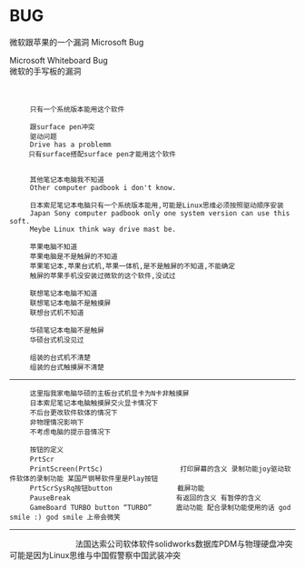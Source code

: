 # BUG
微软跟苹果的一个漏洞 Microsoft Bug


Microsoft Whiteboard Bug         </br>
微软的手写板的漏洞　　　　　　　　　</br>

　　
  
  
         只有一个系统版本能用这个软件
          
         跟surface pen冲突
         驱动问题
         Drive has a problemm
       　只有surface搭配surface pen才能用这个软件
         
         
         其他笔记本电脑我不知道
         Other computer padbook i don't know.
         
         日本索尼笔记本电脑只有一个系统版本能用,可能是Linux思维必须按照驱动顺序安装
         Japan Sony computer padbook only one system version can use this soft.
         Meybe Linux think way drive mast be.
         
         苹果电脑不知道
         苹果电脑是不是触屏的不知道
         苹果笔记本,苹果台式机,苹果一体机,是不是触屏的不知道,不能确定
         触屏的苹果手机没安装过微软的这个软件,没试过
         
         联想笔记本电脑不知道
         联想笔记本电脑不是触摸屏
         联想台式机不知道
         
         华硕笔记本电脑不是触屏
         华硕台式机没见过
         
         组装的台式机不清楚
         组装的台式触摸屏不清楚

----------

         这里指我家电脑华硕的主板台式机显卡为N卡非触摸屏
         日本索尼笔记本电脑触摸屏交火显卡情况下
         不后台更改软件软体的情况下
         非物理情况影响下
         不考虑电脑的提示音情况下
         
         按钮的定义
         PrtScr　　　　　　　　　　　　　　　　　
         PrintScreen(PrtSc)                   打印屏幕的含义 录制功能joy驱动软件软体的录制功能 某国产钢琴软件里是Play按钮
         PrtScrSysRq按钮button                截屏功能
         PauseBreak                          有返回的含义 有暂停的含义
         GameBoard TURBO button “TURBO” 　　　震动功能 配合录制功能使用的话 god smile :) god smile 上帝会微笑
         
----------
　　　　　
     　　　法国达索公司软体软件solidworks数据库PDM与物理硬盘冲突
          可能是因为Linux思维与中国假警察中国武装冲突
     

